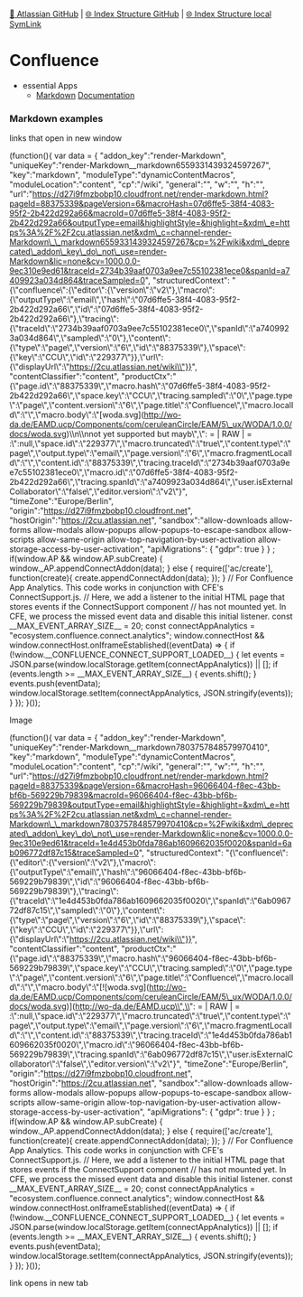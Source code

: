 [📁 Atlassian GitHub](/cerulean-circle-unlimited-2cu/governance/eam/systems/atlassian.md) | [🌐 Index Structure GitHub](/cerulean-circle-unlimited-2cu/governance/eam/systems/atlassian/confluence.md) | [🌐 Index Structure local SymLink](./confluence.entry.md)

# Confluence

- essential Apps
  - [Markdown](https://2cu.atlassian.net/wiki/plugins/servlet/ac/com.atlassian.confluence.emcee/discover#!/discover/app/render-Markdown?installDialogOpen=true&reduceInstallFrictionEnabled=true&source=mpac) [Documentation](https://streamline.atlassian.net/wiki/spaces/RM/overview)

### Markdown examples

links that open in new window

(function(){ var data = { "addon\_key":"render-Markdown", "uniqueKey":"render-Markdown\_\_markdown6559331439324597267", "key":"markdown", "moduleType":"dynamicContentMacros", "moduleLocation":"content", "cp":"/wiki", "general":"", "w":"", "h":"", "url":"https://d27i9fmzbobp10.cloudfront.net/render-markdown.html?pageId=88375339&pageVersion=6&macroHash=07d6ffe5-38f4-4083-95f2-2b422d292a66&macroId=07d6ffe5-38f4-4083-95f2-2b422d292a66&outputType=email&highlightStyle=&highlight=&xdm\_e=https%3A%2F%2F2cu.atlassian.net&xdm\_c=channel-render-Markdown\_\_markdown6559331439324597267&cp=%2Fwiki&xdm\_deprecated\_addon\_key\_do\_not\_use=render-Markdown&lic=none&cv=1000.0.0-9ec310e9ed61&traceId=2734b39aaf0703a9ee7c55102381ece0&spanId=a7409923a034d864&traceSampled=0", "structuredContext": "{\\"confluence\\":{\\"editor\\":{\\"version\\":\\"v2\\"},\\"macro\\":{\\"outputType\\":\\"email\\",\\"hash\\":\\"07d6ffe5-38f4-4083-95f2-2b422d292a66\\",\\"id\\":\\"07d6ffe5-38f4-4083-95f2-2b422d292a66\\"},\\"tracing\\":{\\"traceId\\":\\"2734b39aaf0703a9ee7c55102381ece0\\",\\"spanId\\":\\"a7409923a034d864\\",\\"sampled\\":\\"0\\"},\\"content\\":{\\"type\\":\\"page\\",\\"version\\":\\"6\\",\\"id\\":\\"88375339\\"},\\"space\\":{\\"key\\":\\"CCU\\",\\"id\\":\\"229377\\"}},\\"url\\":{\\"displayUrl\\":\\"https://2cu.atlassian.net/wiki\\"}}", "contentClassifier":"content", "productCtx":"{\\"page.id\\":\\"88375339\\",\\"macro.hash\\":\\"07d6ffe5-38f4-4083-95f2-2b422d292a66\\",\\"space.key\\":\\"CCU\\",\\"tracing.sampled\\":\\"0\\",\\"page.type\\":\\"page\\",\\"content.version\\":\\"6\\",\\"page.title\\":\\"Confluence\\",\\"macro.localId\\":\\"\\",\\"macro.body\\":\\"\[woda.svg\](http://wo-da.de/EAMD.ucp/Components/com/ceruleanCircle/EAM/5\_ux/WODA/1.0.0/docs/woda.svg)\\\\n\\\\nnot yet supported but mayb\\",\\": = | RAW | = :\\":null,\\"space.id\\":\\"229377\\",\\"macro.truncated\\":\\"true\\",\\"content.type\\":\\"page\\",\\"output.type\\":\\"email\\",\\"page.version\\":\\"6\\",\\"macro.fragmentLocalId\\":\\"\\",\\"content.id\\":\\"88375339\\",\\"tracing.traceId\\":\\"2734b39aaf0703a9ee7c55102381ece0\\",\\"macro.id\\":\\"07d6ffe5-38f4-4083-95f2-2b422d292a66\\",\\"tracing.spanId\\":\\"a7409923a034d864\\",\\"user.isExternalCollaborator\\":\\"false\\",\\"editor.version\\":\\"v2\\"}", "timeZone":"Europe/Berlin", "origin":"https://d27i9fmzbobp10.cloudfront.net", "hostOrigin":"https://2cu.atlassian.net", "sandbox":"allow-downloads allow-forms allow-modals allow-popups allow-popups-to-escape-sandbox allow-scripts allow-same-origin allow-top-navigation-by-user-activation allow-storage-access-by-user-activation", "apiMigrations": { "gdpr": true } } ; if(window.AP && window.AP.subCreate) { window.\_AP.appendConnectAddon(data); } else { require(\['ac/create'\], function(create){ create.appendConnectAddon(data); }); } // For Confluence App Analytics. This code works in conjunction with CFE's ConnectSupport.js. // Here, we add a listener to the initial HTML page that stores events if the ConnectSupport component // has not mounted yet. In CFE, we process the missed event data and disable this initial listener. const \_\_MAX\_EVENT\_ARRAY\_SIZE\_\_ = 20; const connectAppAnalytics = "ecosystem.confluence.connect.analytics"; window.connectHost && window.connectHost.onIframeEstablished((eventData) => { if (!window.\_\_CONFLUENCE\_CONNECT\_SUPPORT\_LOADED\_\_) { let events = JSON.parse(window.localStorage.getItem(connectAppAnalytics)) || \[\]; if (events.length >= \_\_MAX\_EVENT\_ARRAY\_SIZE\_\_) { events.shift(); } events.push(eventData); window.localStorage.setItem(connectAppAnalytics, JSON.stringify(events)); } }); }());

Image

(function(){ var data = { "addon\_key":"render-Markdown", "uniqueKey":"render-Markdown\_\_markdown7803757848579970410", "key":"markdown", "moduleType":"dynamicContentMacros", "moduleLocation":"content", "cp":"/wiki", "general":"", "w":"", "h":"", "url":"https://d27i9fmzbobp10.cloudfront.net/render-markdown.html?pageId=88375339&pageVersion=6&macroHash=96066404-f8ec-43bb-bf6b-569229b79839&macroId=96066404-f8ec-43bb-bf6b-569229b79839&outputType=email&highlightStyle=&highlight=&xdm\_e=https%3A%2F%2F2cu.atlassian.net&xdm\_c=channel-render-Markdown\_\_markdown7803757848579970410&cp=%2Fwiki&xdm\_deprecated\_addon\_key\_do\_not\_use=render-Markdown&lic=none&cv=1000.0.0-9ec310e9ed61&traceId=1e4d453b0fda786ab1609662035f0020&spanId=6ab096772df87c15&traceSampled=0", "structuredContext": "{\\"confluence\\":{\\"editor\\":{\\"version\\":\\"v2\\"},\\"macro\\":{\\"outputType\\":\\"email\\",\\"hash\\":\\"96066404-f8ec-43bb-bf6b-569229b79839\\",\\"id\\":\\"96066404-f8ec-43bb-bf6b-569229b79839\\"},\\"tracing\\":{\\"traceId\\":\\"1e4d453b0fda786ab1609662035f0020\\",\\"spanId\\":\\"6ab096772df87c15\\",\\"sampled\\":\\"0\\"},\\"content\\":{\\"type\\":\\"page\\",\\"version\\":\\"6\\",\\"id\\":\\"88375339\\"},\\"space\\":{\\"key\\":\\"CCU\\",\\"id\\":\\"229377\\"}},\\"url\\":{\\"displayUrl\\":\\"https://2cu.atlassian.net/wiki\\"}}", "contentClassifier":"content", "productCtx":"{\\"page.id\\":\\"88375339\\",\\"macro.hash\\":\\"96066404-f8ec-43bb-bf6b-569229b79839\\",\\"space.key\\":\\"CCU\\",\\"tracing.sampled\\":\\"0\\",\\"page.type\\":\\"page\\",\\"content.version\\":\\"6\\",\\"page.title\\":\\"Confluence\\",\\"macro.localId\\":\\"\\",\\"macro.body\\":\\"\[!\[woda.svg\](http://wo-da.de/EAMD.ucp/Components/com/ceruleanCircle/EAM/5\_ux/WODA/1.0.0/docs/woda.svg)\](http://wo-da.de/EAMD.ucp\\",\\": = | RAW | = :\\":null,\\"space.id\\":\\"229377\\",\\"macro.truncated\\":\\"true\\",\\"content.type\\":\\"page\\",\\"output.type\\":\\"email\\",\\"page.version\\":\\"6\\",\\"macro.fragmentLocalId\\":\\"\\",\\"content.id\\":\\"88375339\\",\\"tracing.traceId\\":\\"1e4d453b0fda786ab1609662035f0020\\",\\"macro.id\\":\\"96066404-f8ec-43bb-bf6b-569229b79839\\",\\"tracing.spanId\\":\\"6ab096772df87c15\\",\\"user.isExternalCollaborator\\":\\"false\\",\\"editor.version\\":\\"v2\\"}", "timeZone":"Europe/Berlin", "origin":"https://d27i9fmzbobp10.cloudfront.net", "hostOrigin":"https://2cu.atlassian.net", "sandbox":"allow-downloads allow-forms allow-modals allow-popups allow-popups-to-escape-sandbox allow-scripts allow-same-origin allow-top-navigation-by-user-activation allow-storage-access-by-user-activation", "apiMigrations": { "gdpr": true } } ; if(window.AP && window.AP.subCreate) { window.\_AP.appendConnectAddon(data); } else { require(\['ac/create'\], function(create){ create.appendConnectAddon(data); }); } // For Confluence App Analytics. This code works in conjunction with CFE's ConnectSupport.js. // Here, we add a listener to the initial HTML page that stores events if the ConnectSupport component // has not mounted yet. In CFE, we process the missed event data and disable this initial listener. const \_\_MAX\_EVENT\_ARRAY\_SIZE\_\_ = 20; const connectAppAnalytics = "ecosystem.confluence.connect.analytics"; window.connectHost && window.connectHost.onIframeEstablished((eventData) => { if (!window.\_\_CONFLUENCE\_CONNECT\_SUPPORT\_LOADED\_\_) { let events = JSON.parse(window.localStorage.getItem(connectAppAnalytics)) || \[\]; if (events.length >= \_\_MAX\_EVENT\_ARRAY\_SIZE\_\_) { events.shift(); } events.push(eventData); window.localStorage.setItem(connectAppAnalytics, JSON.stringify(events)); } }); }());

link opens in new tab
